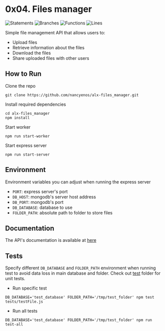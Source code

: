 # 0x04. Files manager

![Statements](https://img.shields.io/badge/statements-90.69%25-brightgreen.svg?style=flat)
![Branches](https://img.shields.io/badge/branches-81.76%25-yellow.svg?style=flat)
![Functions](https://img.shields.io/badge/functions-88.52%25-yellow.svg?style=flat)
![Lines](https://img.shields.io/badge/lines-90.99%25-brightgreen.svg?style=flat)

Simple file management API that allows users to:

- Upload files
- Retrieve information about the files
- Download the files
- Share uploaded files with other users

## How to Run

Clone the repo

```
git clone https://github.com/nancyenos/alx-files_manager.git
```

Install required dependencies

```
cd alx-files_manager
npm install
```

Start worker

```
npm run start-worker
```

Start express server

```
npm run start-server
```

## Environment

Environment variables you can adjust when running the express server

- `PORT`: express server's port
- `DB_HOST`: mongodb's server host address
- `DB_PORT`: mongodb's port
- `DB_DATABASE`: database to use
- `FOLDER_PATH`: absolute path to folder to store files

## Documentation

The API's documentation is available at
[here]()

## Tests

Specify different `DB_DATABASE` and `FOLDER_PATH` environment when running test
to avoid data loss in main database and folder. Check out [test](tests/) folder
for unit tests.

- Run specific test

```
DB_DATABASE='test_database' FOLDER_PATH='/tmp/test_folder' npm test tests/testFile.js
```

- Run all tests

```
DB_DATABASE='test_database' FOLDER_PATH='/tmp/test_folder' npm run test-all
```


